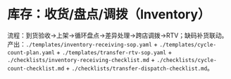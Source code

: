 # 库存：收货/盘点/调拨（Inventory）

流程：到货验收→上架→循环盘点→差异处理→跨店调拨→RTV；缺码补货联动。
产出：`./templates/inventory-receiving-sop.yaml` + `./templates/cycle-count-plan.yaml` + `./templates/transfer-rtv-sop.yaml` + `./checklists/inventory-receiving-checklist.md` + `./checklists/cycle-count-checklist.md` + `./checklists/transfer-dispatch-checklist.md`。

